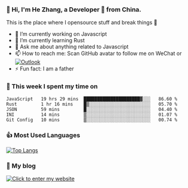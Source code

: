 ### 👋 Hi, I'm He Zhang, a Developer 🚀 from China.

This is the place where I opensource stuff and break things :rofl:

- 🔭  I’m currently working on Javascript
- 🌱  I’m currently learning Rust
- 💬  Ask me about anything related to Javascript
- 📫  How to reach me: Scan GitHub avatar to follow me on WeChat or [![Outlook](https://img.shields.io/badge/-Outlook-0078D4?style=flat&logo=Microsoft-Outlook&logoColor=white)](mailto:link@zhanghe.cool)
- ⚡  Fun fact: I am a father

### 💪 This week I spent my time on 
<!--START_SECTION:waka-->
```text
JavaScript   19 hrs 29 mins  █████████████████████▓░░░   86.60 % 
Rust         1 hr 16 mins    █▒░░░░░░░░░░░░░░░░░░░░░░░   05.70 % 
JSON         59 mins         █░░░░░░░░░░░░░░░░░░░░░░░░   04.40 % 
INI          14 mins         ▒░░░░░░░░░░░░░░░░░░░░░░░░   01.07 % 
Git Config   10 mins         ▒░░░░░░░░░░░░░░░░░░░░░░░░   00.74 % 
```
<!--END_SECTION:waka-->

### 👍 Most Used Languages
[![Top Langs](https://github-readme-stats.vercel.app/api/top-langs/?username=zhanghecool&layout=compact)](https://zhanghe.cool)

### 🌈 My blog 
[![Click to enter my website](https://cdn.jsdelivr.net/gh/zhanghecool/assets/images/gif/zhanghecools.gif)](https://zhanghe.cool)
